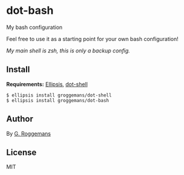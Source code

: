 # dot-bash
My bash configuration

Feel free to use it as a starting point for your own bash configuration!

*My main shell is zsh, this is only a backup config.*

## Install
**Requirements:** [Ellipsis][ellipsis], [dot-shell][dot-shell]

``` shell
$ ellipsis install groggemans/dot-shell
$ ellipsis install groggemans/dot-bash
```

## Author
By [G. Roggemans][groggemans]

## License
MIT

[ellipsis]:             https://github.com/ellipsis/ellipsis
[groggemans]:           https://github.com/groggemans

[dot-shell]:            https://github.com/groggemans/dot-shell
